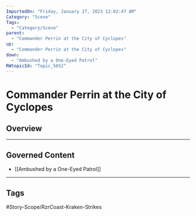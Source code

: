 ```yaml
---
ImportedOn: "Friday, January 27, 2023 12:02:47 AM"
Category: "Scene"
Tags:
  - "Category/Scene"
parent:
  - "Commander Perrin at the City of Cyclopes"
up:
  - "Commander Perrin at the City of Cyclopes"
down:
  - "Ambushed by a One-Eyed Patrol"
RWtopicId: "Topic_5652"
---
```

# Commander Perrin at the City of Cyclopes
## Overview
---
## Governed Content
- [[Ambushed by a One-Eyed Patrol]]


---
## Tags
#Story-Scope/RzrCoast-Kraken-Strikes

